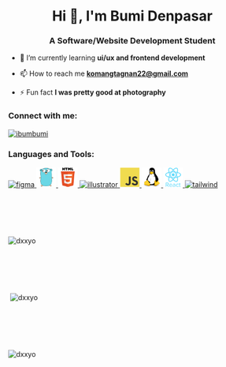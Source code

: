 <h1 align="center">Hi 👋, I'm Bumi Denpasar</h1>
<h3 align="center">A Software/Website Development Student</h3>

- 🌱 I’m currently learning **ui/ux and frontend development**

- 📫 How to reach me **komangtagnan22@gmail.com**

- ⚡ Fun fact **I was pretty good at photography**

<h3 align="left">Connect with me:</h3>
<p align="left">
<a href="https://instagram.com/ibumbumi" target="blank"><img align="center" src="https://raw.githubusercontent.com/rahuldkjain/github-profile-readme-generator/master/src/images/icons/Social/instagram.svg" alt="ibumbumi" height="30" width="40" /></a>
</p>

<h3 align="left">Languages and Tools:</h3>
<p align="left"> <a href="https://www.figma.com/" target="_blank" rel="noreferrer"> <img src="https://www.vectorlogo.zone/logos/figma/figma-icon.svg" alt="figma" width="40" height="40"/> </a> <a href="https://golang.org" target="_blank" rel="noreferrer"> <img src="https://raw.githubusercontent.com/devicons/devicon/master/icons/go/go-original.svg" alt="go" width="40" height="40"/> </a> <a href="https://www.w3.org/html/" target="_blank" rel="noreferrer"> <img src="https://raw.githubusercontent.com/devicons/devicon/master/icons/html5/html5-original-wordmark.svg" alt="html5" width="40" height="40"/> </a> <a href="https://www.adobe.com/in/products/illustrator.html" target="_blank" rel="noreferrer"> <img src="https://www.vectorlogo.zone/logos/adobe_illustrator/adobe_illustrator-icon.svg" alt="illustrator" width="40" height="40"/> </a> <a href="https://developer.mozilla.org/en-US/docs/Web/JavaScript" target="_blank" rel="noreferrer"> <img src="https://raw.githubusercontent.com/devicons/devicon/master/icons/javascript/javascript-original.svg" alt="javascript" width="40" height="40"/> </a> <a href="https://www.linux.org/" target="_blank" rel="noreferrer"> <img src="https://raw.githubusercontent.com/devicons/devicon/master/icons/linux/linux-original.svg" alt="linux" width="40" height="40"/> </a> <a href="https://reactjs.org/" target="_blank" rel="noreferrer"> <img src="https://raw.githubusercontent.com/devicons/devicon/master/icons/react/react-original-wordmark.svg" alt="react" width="40" height="40"/> </a> <a href="https://tailwindcss.com/" target="_blank" rel="noreferrer"> <img src="https://www.vectorlogo.zone/logos/tailwindcss/tailwindcss-icon.svg" alt="tailwind" width="40" height="40"/> </a> </p>

<br/><br/><br/><br/>
<p><img align="center" src="https://github-readme-stats.vercel.app/api/top-langs?username=dxxyo&show_icons=true&locale=en&layout=compact" alt="dxxyo" /></p>
<br/><br/><br/><br/>
<p>&nbsp;<img align="center" src="https://github-readme-stats.vercel.app/api?username=dxxyo&show_icons=true&locale=en" alt="dxxyo" /></p>
<br/><br/><br/><br/>
<p><img align="center" src="https://github-readme-streak-stats.herokuapp.com/?user=dxxyo&" alt="dxxyo" /></p>
